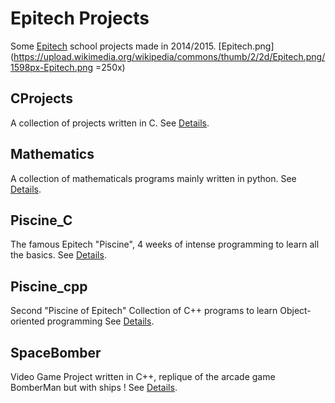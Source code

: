 # Epitech Projects
Some [Epitech](http://www.epitech.eu) school projects made in 2014/2015.
[Epitech.png](https://upload.wikimedia.org/wikipedia/commons/thumb/2/2d/Epitech.png/1598px-Epitech.png =250x)

## CProjects
A collection of projects written in C.
See [Details](./CProjects/).

## Mathematics
A collection of mathematicals programs mainly written in python.
See [Details](./MathPythons/).

## Piscine_C
The famous Epitech "Piscine", 4 weeks of intense programming to learn all the basics.
See [Details](./Piscine_C).

## Piscine_cpp
Second "Piscine of Epitech"
Collection of C++ programs to learn Object-oriented programming
See [Details](./Piscine_cpp).

## SpaceBomber
Video Game Project written in C++, replique of the arcade game BomberMan but with ships !
See [Details](./SpaceBomber).

